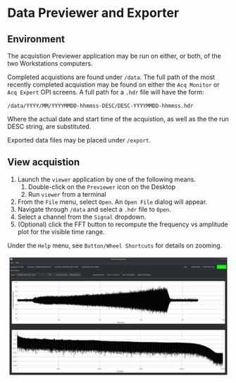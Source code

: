 # Data Previewer and Exporter

## Environment

The acquistion Previewer application may be run
on either, or both, of the two Workstations computers.

Completed acquistions are found under `/data`.
The full path of the most recently completed
acquistion may be found on either the `Acq Monitor`
or `Acq Expert` OPI screens.
A full path for a `.hdr` file will have the form:

```
/data/YYYY/MM/YYYYMMDD-hhmmss-DESC/DESC-YYYYMMDD-hhmmss.hdr
```

Where the actual date and start time of the acquistion,
as well as the the run DESC string, are substituted.

Exported data files may be placed under `/export`.

## View acquistion

1. Launch the `viewer` application by one of the following means.
    1. Double-click on the `Previewer` icon on the Desktop
    1. Run `viewer` from a terminal
1. From the `File` menu, select `Open`.  An `Open File` dialog will appear.
1. Navigate through `/data` and select a `.hdr` file to `Open`.
1. Select a channel from the `Signal` dropdown.
1. (Optional) click the FFT button to recompute the frequency
  vs amplitude plot for the visible time range.

Under the `Help` menu, see `Button/Wheel Shortcuts` for details
on zooming.

![viewer application](img/previewer.png)
